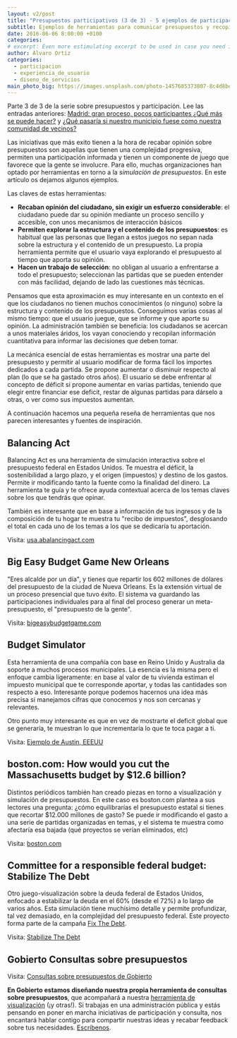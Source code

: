 ```yaml
---
layout: v2/post
title: "Presupuestos participativos (3 de 3) - 5 ejemplos de participación ciudadana efectiva"
subtitle: Ejemplos de herramientas para comunicar presupuestos y recopilar opiniones
date: 2016-06-06 8:00:00 +0100
categories:
# excerpt: Even more estimulating excerpt to be used in case you need it.
author: Álvaro Ortiz
categories:
  - participacion
  - experiencia_de_usuario
  - diseno_de_servicios
main_photo_big: https://images.unsplash.com/photo-1457685373807-8c4d8be4c560?crop=entropy&fit=crop&fm=jpg&h=900&ixjsv=2.1.0&ixlib=rb-0.3.5&q=80&w=1600
---
```


Parte 3 de 3 de la serie sobre presupuestos y participación. Lee las entradas anteriores: [Madrid: gran proceso, pocos participantes ¿Qué más se puede hacer?](/blog/20160530-presupuestos-participativos.html) y [¿Qué pasaría si nuestro municipio fuese como nuestra comunidad de vecinos?](/blog/20160602-presupuestos-participativos-retos-alternativas.html)

<div class="separator"></div>

Las iniciativas que más exito tienen a la hora de recabar opinión sobre presupuestos son aquellas que tienen una complejidad progresiva, permiten una participación informada y tienen un componente de juego que favorece que la gente se involucre. Para ello, muchas organizaciones han optado por herramientas en torno a la *simulación de presupuestos*. En este artículo os dejamos algunos ejemplos.

Las claves de estas herramientas:

- **Recaban opinión del ciudadano, sin exigir un esfuerzo considerable**: el ciudadano puede dar su opinión mediante un proceso sencillo y accesible, con unos mecanismos de interacción básicos
- **Permiten explorar la estructura y el contenido de los presupuestos**: es habitual que las personas que llegan a estos juegos no sepan nada sobre la estructura y el contenido de un presupuesto. La propia herramienta permite que el usuario vaya explorando el presupuesto al tiempo que aporta su opinión.
- **Hacen un trabajo de selección**: no obligan al usuario a enfrentarse a todo el presupuesto; seleccionan las partidas que se pueden entender con más facilidad, dejando de lado las cuestiones más técnicas.


Pensamos que esta aproximación es muy interesante en un contexto en el que los ciudadanos no tienen muchos conocimientos (o ninguno) sobre la estructura y contenido de los presupuestos. Conseguimos varias cosas al mismo tiempo: que el usuario juegue, que se informe y que aporte su opinión. La administración también se beneficia: los ciudadanos se acercan a unos materiales áridos, los vayan conociendo y recopilan información cuantitativa para informar las decisiones que deben tomar.

La mecánica esencial de estas herramientas es mostrar una parte del presupuesto y permitir al usuario modificar de forma fácil los importes dedicados a cada partida. Se propone aumentar o disminuir respecto al plan (lo que se ha gastado otros años). El usuario se debe enfrentar al concepto de déficit si propone aumentar en varias partidas, teniendo que elegir entre financiar ese deficit, restar de algunas partidas para dárselo a otras, o ver como sus impuestos aumentan.


A continuación hacemos una pequeña reseña de herramientas que nos parecen interesantes y fuentes de inspiración.

<div class="separator"></div>

## Balancing Act

Balancing Act es una herramienta de simulación interactiva sobre el presupuesto federal en Estados Unidos. Te muestra el déficit, la sostenibilidad a largo plazo, y el origen (impuestos) y destino de los gastos. Permite ir modificando tanto la fuente como la finalidad del dinero. La herramienta te guía y te ofrece ayuda contextual acerca de los temas claves sobre los que tendrás que opinar.


También es interesante que en base a información de tus ingresos y de la composición de tu hogar te muestra tu "recibo de impuestos", desglosando el total en cada uno de los temas a los que se dedicaría tu aportación.

Visita: [usa.abalancingact.com](http://usa.abalancingact.com)

<div class="separator"></div>

## Big Easy Budget Game New Orleans

"Eres alcalde por un día", y tienes que repartir los 602 millones de dólares del presupuesto de la ciudad de Nueva Orleans. Es la extensión virtual de un proceso presencial que tuvo éxito. El sistema va guardando las participaciones individuales para al final del proceso generar un meta-presupuesto, el "presupuesto de la gente".


Visita: [bigeasybudgetgame.com](https://bigeasybudgetgame.com)

<div class="separator"></div>

## Budget Simulator

Esta herramienta de una compañía con base en Reino Unido y Australia da soporte a muchos procesos municipales. La esencia es la misma pero el enfoque cambia ligeramente: en base al valor de tu vivienda estiman el impuesto municipal que te corresponde aportar, y todas las cantidades son respecto a eso. Interesante porque podemos hacernos una idea más precisa si manejamos cifras que conocemos y nos son cercanas y relevantes.

Otro punto muy interesante es que en vez de mostrarte el deficit global que se generaría, te muestran lo que incrementaría lo que te toca pagar a ti.


Visita: [Ejemplo de Austin, EEEUU](https://austintx.budgetsimulator.com)


<div class="separator"></div>

## boston.com: How would you cut the Massachusetts budget by $12.6 billion?

Distintos periódicos también han creado piezas en torno a visualización y simulación de presupuestos. En este caso es boston.com plantea a sus lectores una pregunta: ¿cómo equilibrarías el presupuesto estatal si tienes que recortar $12.000 millones de gasto? Se puede ir modificando el gasto a una serie de partidas organizadas en temas, y el sistema te muestra como afectaría esa bajada (qué proyectos se verían eliminados, etc)


Visita: [boston.com](http://archive.boston.com/news/politics/2008/specials/budget_game/#/)

<div class="separator"></div>

## Committee for a responsible federal budget: Stabilize The Debt

Otro juego-visualización sobre la deuda federal de Estados Unidos, enfocado a estabilizar la deuda en el 60% (desde el 72%) a lo largo de varios años. Esta simulación tiene muchísimo detalle y permite profundizar, tal vez demasiado, en la complejidad del presupuesto federal. Este proyecto forma parte de la campaña [Fix The Debt](http://www.fixthedebt.org/).


Visita: [Stabilize The Debt](http://crfb.org/stabilizethedebt/)

## Gobierto Consultas sobre presupuestos

Visita: [Consultas sobre presupuestos de Gobierto](/blog/20161020-alternativa-presupuestos-participativos.html)


<div class="separator"></div>

**En Gobierto estamos diseñando nuestra propia herramienta de consultas sobre presupuestos**, que acompañará a nuestra [herramienta de visualización](/visualizacion_presupuestos_municipales) (¡y otras!). Si trabajas en una administración pública y estás pensando en poner en marcha iniciativas de participación y consulta, nos encantará hablar contigo para compartir nuestras ideas y recabar feedback sobre tus necesidades. [Escríbenos](mailto:abre@gobierto.es).
